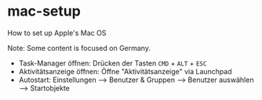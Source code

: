 # mac-setup
How to set up Apple's Mac OS

Note: Some content is focused on Germany.

- Task-Manager öffnen: Drücken der Tasten `CMD` + `ALT` + `ESC`
- Aktivitätsanzeige öffnen: Öffne "Aktivitätsanzeige" via Launchpad
- Autostart: Einstellungen --> Benutzer & Gruppen --> Benutzer auswählen --> Startobjekte
